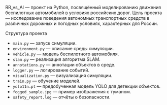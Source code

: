 RR_vs_AI — проект на Python, посвящённый моделированию движения беспилотных автомобилей в условиях российских дорог. Цель проекта — исследование поведения автономных транспортных средств в различных дорожных и погодных условиях, характерных для России.


Структура проекта

- `main.py` — запуск симуляции.
- `environment.py` — описание среды симуляции.
- `vehicle.py` — модель беспилотного автомобиля.
- `slam.py` — реализация алгоритма SLAM.
- `annotations.py` — аннотации объектов в среде.
- `logger.py` — логирование событий.
- `visualization.py` — визуализация симуляции.
- `train.py` — обучение моделей.
- `yolo11n.pt` — предобученная модель YOLO для детекции объектов.
- `fogged_sample.jpg` — пример изображения с туманом.
- `safety_report.log` — отчёты о безопасности.


